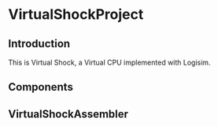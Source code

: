 # VirtualShockProject
## Introduction
This is Virtual Shock, a Virtual CPU implemented with Logisim.

## Components

## VirtualShockAssembler


